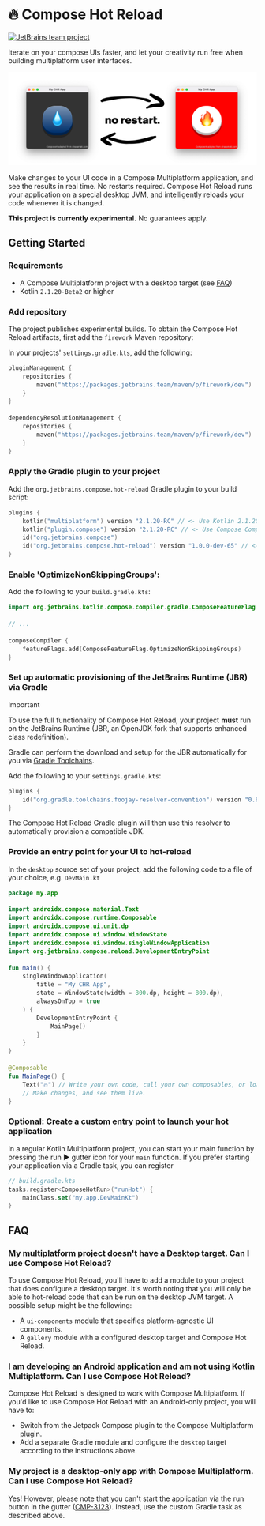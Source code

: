 # 🔥 Compose Hot Reload

[![JetBrains team project](https://jb.gg/badges/incubator.svg)](https://confluence.jetbrains.com/display/ALL/JetBrains+on+GitHub)

Iterate on your compose UIs faster, and let your creativity run free when building multiplatform user interfaces.

<picture>
  <source media="(prefers-color-scheme: dark)" srcset="./readme-assets/banner_dark.png">
  <img alt="Text changing depending on mode. Light: 'So light!' Dark: 'So dark!'" src="./readme-assets/banner_light.png">
</picture>

Make changes to your UI code in a Compose Multiplatform application, and see the results in real time. No restarts required. Compose Hot Reload runs your application on a special desktop JVM, and intelligently reloads your code whenever it is changed.  

**This project is currently experimental.** No guarantees apply.

## Getting Started

### Requirements
- A Compose Multiplatform project with a desktop target (see [FAQ](#faq))
- Kotlin `2.1.20-Beta2` or higher 

### Add repository
The project publishes experimental builds. To obtain the Compose Hot Reload artifacts, first add the `firework` Maven repository:

In your projects' `settings.gradle.kts`, add the following: 

```kotlin
pluginManagement {
    repositories {
        maven("https://packages.jetbrains.team/maven/p/firework/dev")
    }
}

dependencyResolutionManagement {
    repositories {
        maven("https://packages.jetbrains.team/maven/p/firework/dev")
    }
}

```

### Apply the Gradle plugin to your project

Add the `org.jetbrains.compose.hot-reload` Gradle plugin to your build script:

```kotlin
plugins {
    kotlin("multiplatform") version "2.1.20-RC" // <- Use Kotlin 2.1.20-RC or higher!
    kotlin("plugin.compose") version "2.1.20-RC" // <- Use Compose Compiler Plugin 2.1.20-RC or higher!
    id("org.jetbrains.compose")
    id("org.jetbrains.compose.hot-reload") version "1.0.0-dev-65" // <- add this additionally
}
```

### Enable 'OptimizeNonSkippingGroups':

Add the following to your `build.gradle.kts`:

```kotlin
import org.jetbrains.kotlin.compose.compiler.gradle.ComposeFeatureFlag

// ...

composeCompiler {
    featureFlags.add(ComposeFeatureFlag.OptimizeNonSkippingGroups)
}
```

### Set up automatic provisioning of the JetBrains Runtime (JBR) via Gradle

> [!IMPORTANT]  
> To use the full functionality of Compose Hot Reload, your project **must** run on the JetBrains Runtime (JBR, an OpenJDK fork that supports enhanced class redefinition).

Gradle can perform the download and setup for the JBR automatically for you via [Gradle Toolchains](https://github.com/gradle/foojay-toolchains).

Add the following to your `settings.gradle.kts`:
```kotlin
plugins {
    id("org.gradle.toolchains.foojay-resolver-convention") version "0.8.0"
}
```
The Compose Hot Reload Gradle plugin will then use this resolver to automatically provision a compatible JDK.

### Provide an entry point for your UI to hot-reload

In the `desktop` source set of your project, add the following code to a file of your choice, e.g. `DevMain.kt`

```kotlin
package my.app

import androidx.compose.material.Text
import androidx.compose.runtime.Composable
import androidx.compose.ui.unit.dp
import androidx.compose.ui.window.WindowState
import androidx.compose.ui.window.singleWindowApplication
import org.jetbrains.compose.reload.DevelopmentEntryPoint

fun main() {
    singleWindowApplication(
        title = "My CHR App",
        state = WindowState(width = 800.dp, height = 800.dp),
        alwaysOnTop = true
    ) {
        DevelopmentEntryPoint {
            MainPage()
        }
    }
}

@Composable
fun MainPage() {
    Text("🔥") // Write your own code, call your own composables, or load an entire app.
    // Make changes, and see them live.
}
```

### Optional: Create a custom entry point to launch your hot application

In a regular Kotlin Multiplatform project, you can start your main function by pressing the run ▶️ gutter icon for your `main` function. If you prefer starting your application via a Gradle task, you can register

```kotlin
// build.gradle.kts
tasks.register<ComposeHotRun>("runHot") {
    mainClass.set("my.app.DevMainKt")
}
```

## FAQ

### My multiplatform project doesn't have a Desktop target. Can I use Compose Hot Reload?

To use Compose Hot Reload, you'll have to add a module to your project that does configure a desktop target. It's worth noting that you will only be able to hot-reload code that can be run on the desktop JVM target. A possible setup might be the following:
- A `ui-components` module that specifies platform-agnostic UI components.
- A `gallery` module with a configured desktop target and Compose Hot Reload.

### I am developing an Android application and am not using Kotlin Multiplatform. Can I use Compose Hot Reload?

Compose Hot Reload is designed to work with Compose Multiplatform. If you'd like to use Compose Hot Reload with an Android-only project, you will have to:

- Switch from the Jetpack Compose plugin to the Compose Multiplatform plugin.
- Add a separate Gradle module and configure the `desktop` target according to the instructions above.

### My project is a desktop-only app with Compose Multiplatform. Can I use Compose Hot Reload?

Yes! However, please note that you can't start the application via the run button in the gutter ([CMP-3123](https://youtrack.jetbrains.com/issue/CMP-3123)). Instead, use the custom Gradle task as described above.

